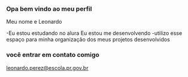### Opa bem vindo ao meu perfil

Meu nome e Leonardo

-Eu estou estudando no alura
Eu estou me desenvolvendo
-utilizo esse espaço para minha organização dos meus projetos desenvolvidos

### você entrar em contato comigo
leonardo.perez@escola.pr.gov.br

